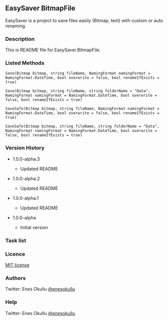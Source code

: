 ## EasySaver BitmapFile

EasySaver is a project to save files easily (Bitmap, text) with custom or auto renaming.

### Description

This is README file for EasySaver.BitmapFile.

### Listed Methods
```
Save(Bitmap bitmap, string fileName, NamingFormat namingFormat = NamingFormat.DateTime, bool overwrite = false, bool renameIfExists = true)
```
```
Save(Bitmap bitmap, string fileName, string folderName = "Data", NamingFormat namingFormat = NamingFormat.DateTime, bool overwrite = false, bool renameIfExists = true)
```
```
SaveSafe(Bitmap bitmap, string fileName, NamingFormat namingFormat = NamingFormat.DateTime, bool overwrite = false, bool renameIfExists = true)
```
```
SaveSafe(Bitmap bitmap, string fileName, string folderName = "Data", NamingFormat namingFormat = NamingFormat.DateTime, bool overwrite = false, bool renameIfExists = true)
```

### Version History

* 1.0.0-alpha.3
    * Updated README

* 1.0.0-alpha.2
    * Updated README

* 1.0.0-alpha.1
    * Updated README

* 1.0.0-alpha
    * Initial version

### Task list

### Licence
[MIT license](https://github.com/meokullu/EasySaver/blob/master/LICENSE)

### Authors
Twitter: Enes Okullu [@enesokullu](https://twitter.com/EnesOkullu)

### Help
Twitter: Enes Okullu [@enesokullu](https://twitter.com/EnesOkullu)
